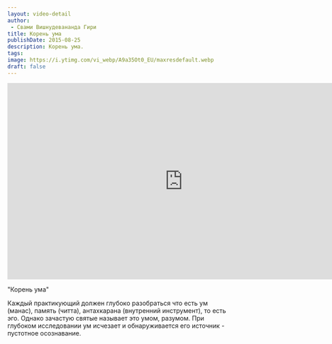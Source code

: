 ```yaml
---
layout: video-detail
author:
 - Свами Вишнудевананда Гири
title: Корень ума
publishDate: 2015-08-25
description: Корень ума. 
tags: 
image: https://i.ytimg.com/vi_webp/A9a35Ot0_EU/maxresdefault.webp
draft: false
---
```


<iframe width="790" height="444" src="https://www.youtube.com/embed/A9a35Ot0_EU" frameborder="0" allowfullscreen=""></iframe> 

  "Корень ума"

 Каждый практикующий должен глубоко разобраться что есть ум (манас), память (читта), антахкарана (внутренний инструмент), то есть эго. Однако зачастую святые называет это умом, разумом. При глубоком исследовании ум исчезает и обнаруживается его источник - пустотное осознавание.  

  

 